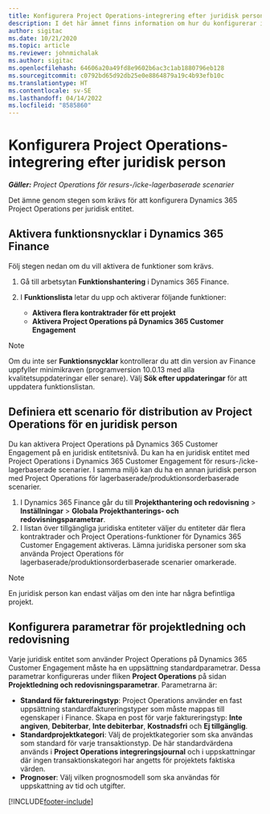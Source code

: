 ```yaml
---
title: Konfigurera Project Operations-integrering efter juridisk person
description: I det här ämnet finns information om hur du konfigurerar integrering efter juridisk person i Project Operations.
author: sigitac
ms.date: 10/21/2020
ms.topic: article
ms.reviewer: johnmichalak
ms.author: sigitac
ms.openlocfilehash: 64606a20a49fd8e9602b6ac3c1ab1880796eb128
ms.sourcegitcommit: c0792bd65d92db25e0e8864879a19c4b93efb10c
ms.translationtype: HT
ms.contentlocale: sv-SE
ms.lasthandoff: 04/14/2022
ms.locfileid: "8585860"
---
```

# <a name="configure-project-operations-integration-per-legal-entity"></a>Konfigurera Project Operations-integrering efter juridisk person 

_**Gäller:** Project Operations för resurs-/icke-lagerbaserade scenarier_

Det ämne genom stegen som krävs för att konfigurera Dynamics 365 Project Operations per juridisk entitet.

## <a name="enable-feature-keys-in-dynamics-365-finance"></a>Aktivera funktionsnycklar i Dynamics 365 Finance

Följ stegen nedan om du vill aktivera de funktioner som krävs.

1. Gå till arbetsytan **Funktionshantering** i Dynamics 365 Finance.
2. I **Funktionslista** letar du upp och aktiverar följande funktioner:
  
    - **Aktivera flera kontraktrader för ett projekt**
    - **Aktivera Project Operations på Dynamics 365 Customer Engagement**

> [!NOTE]
> Om du inte ser **Funktionsnycklar** kontrollerar du att din version av Finance uppfyller minimikraven (programversion 10.0.13 med alla kvalitetsuppdateringar eller senare). Välj **Sök efter uppdateringar** för att uppdatera funktionslistan.

## <a name="define-the-project-operations-deployment-scenario-for-a-legal-entity"></a>Definiera ett scenario för distribution av Project Operations för en juridisk person

Du kan aktivera Project Operations på Dynamics 365 Customer Engagement på en juridisk entitetsnivå. Du kan ha en juridisk entitet med Project Operations i Dynamics 365 Customer Engagement för resurs-/icke-lagerbaserade scenarier. I samma miljö kan du ha en annan juridisk person med Project Operations för lagerbaserade/produktionsorderbaserade scenarier.

1. I Dynamics 365 Finance går du till **Projekthantering och redovisning** > **Inställningar** > **Globala Projekthanterings- och redovisningsparametrar**.
2. I listan över tillgängliga juridiska entiteter väljer du entiteter där flera kontraktrader och Project Operations-funktioner för Dynamics 365 Customer Engagement aktiveras. Lämna juridiska personer som ska använda Project Operations för lagerbaserade/produktionsorderbaserade scenarier omarkerade.

> [!NOTE]
> En juridisk person kan endast väljas om den inte har några befintliga projekt.

## <a name="configure-project-management-and-accounting-parameters"></a>Konfigurera parametrar för projektledning och redovisning

Varje juridisk entitet som använder Project Operations på Dynamics 365 Customer Engagement måste ha en uppsättning standardparametrar. Dessa parametrar konfigureras under fliken **Project Operations** på sidan **Projektledning och redovisningsparametrar**. Parametrarna är:

  - **Standard för faktureringstyp**: Project Operations använder en fast uppsättning standardfaktureringstyper som måste mappas till egenskaper i Finance. Skapa en post för varje faktureringstyp: **Inte angiven**, **Debiterbar**, **Inte debiterbar**, **Kostnadsfri** och **Ej tillgänglig**.
  - **Standardprojektkategori**: Välj de projektkategorier som ska användas som standard för varje transaktionstyp. De här standardvärdena används i **Project Operations integreringsjournal** och i uppskattningar där ingen transaktionskategori har angetts för projektets faktiska värden.
  - **Prognoser**: Välj vilken prognosmodell som ska användas för uppskattning av tid och utgifter.


[!INCLUDE[footer-include](../includes/footer-banner.md)]